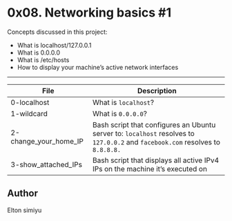 # 0x08. Networking basics #1

Concepts discussed in this project:

- What is localhost/127.0.0.1
- What is 0.0.0.0
- What is /etc/hosts
- How to display your machine’s active network interfaces

---

| File                  | Description                                                                                                                    |
| --------------------- | ------------------------------------------------------------------------------------------------------------------------------ |
| 0-localhost           | What is `localhost`?                                                                                                           |
| 1-wildcard            | What is `0.0.0.0`?                                                                                                             |
| 2-change_your_home_IP | Bash script that configures an Ubuntu server to: `localhost` resolves to `127.0.0.2` and `facebook.com` resolves to `8.8.8.8.` |
| 3-show_attached_IPs   | Bash script that displays all active IPv4 IPs on the machine it’s executed on                                                  |

## Author

Elton simiyu
